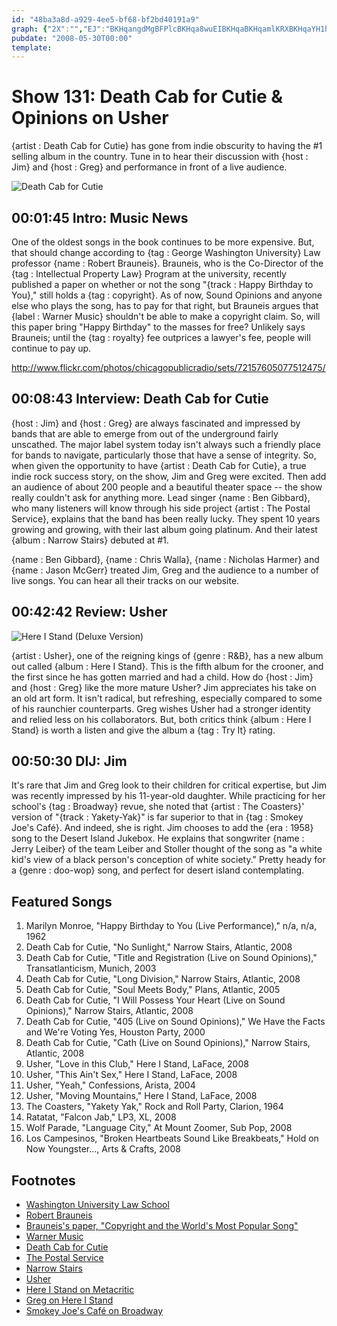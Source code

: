```yaml
---
id: "48ba3a8d-a929-4ee5-bf68-bf2bd40191a9"
graph: {"2X":"","EJ":"BKHqangdMgBFPlcBKHqa8wuEIBKHqaBKHqamlKRXBKHqaYH1hDlLtLlngdMg","1Z6":"ke5ipv4yObdhnxeke5ipX6cfddhnxeBHm1Gdhnxe","2C6":"7CpDbrYOxQGe4MJHi0STGe4MJNDiznHi0STNDizn7CpDbNDizn"}
pubdate: "2008-05-30T00:00"
template: 
---
```






# Show 131: Death Cab for Cutie & Opinions on Usher

{artist : Death Cab for Cutie} has gone from indie obscurity to having the #1 selling album in the country. Tune in to hear their discussion with {host : Jim} and {host : Greg} and performance in front of a live audience.

![Death Cab for Cutie](https://static.soundopinions.org/images/2008/deathcab.jpg)



## 00:01:45 Intro: Music News

One of the oldest songs in the book continues to be more expensive. But, that should change according to {tag : George Washington University} Law professor {name : Robert Brauneis}. Brauneis, who is the Co-Director of the {tag : Intellectual Property Law} Program at the university, recently published a paper on whether or not the song "{track : Happy Birthday to You}," still holds a {tag : copyright}. As of now, Sound Opinions and anyone else who plays the song, has to pay for that right, but Brauneis argues that {label : Warner Music} shouldn't be able to make a copyright claim. So, will this paper bring "Happy Birthday" to the masses for free? Unlikely says Brauneis; until the {tag : royalty} fee outprices a lawyer's fee, people will continue to pay up.

http://www.flickr.com/photos/chicagopublicradio/sets/72157605077512475/



## 00:08:43 Interview: Death Cab for Cutie

{host : Jim} and {host : Greg} are always fascinated and impressed by bands that are able to emerge from out of the underground fairly unscathed. The major label system today isn't always such a friendly place for bands to navigate, particularly those that have a sense of integrity. So, when given the opportunity to have {artist : Death Cab for Cutie}, a true indie rock success story, on the show, Jim and Greg were excited. Then add an audience of about 200 people and a beautiful theater space -- the show really couldn't ask for anything more. Lead singer {name : Ben Gibbard}, who many listeners will know through his side project {artist : The Postal Service}, explains that the band has been really lucky. They spent 10 years growing and growing, with their last album going platinum. And their latest {album : Narrow Stairs} debuted at #1.

{name : Ben Gibbard}, {name : Chris Walla}, {name : Nicholas Harmer} and {name : Jason McGerr} treated Jim, Greg and the audience to a number of live songs. You can hear all their tracks on our website.



## 00:42:42 Review: Usher

![Here I Stand (Deluxe Version)](https://static.soundopinions.org/assets/131/1Z60.jpg)

{artist : Usher}, one of the reigning kings of {genre : R&B}, has a new album out called {album : Here I Stand}. This is the fifth album for the crooner, and the first since he has gotten married and had a child. How do {host : Jim} and {host : Greg} like the more mature Usher? Jim appreciates his take on an old art form. It isn't radical, but refreshing, especially compared to some of his raunchier counterparts. Greg wishes Usher had a stronger identity and relied less on his collaborators. But, both critics think {album : Here I Stand} is worth a listen and give the album a {tag : Try It} rating.



## 00:50:30 DIJ: Jim

It's rare that Jim and Greg look to their children for critical expertise, but Jim was recently impressed by his 11-year-old daughter. While practicing for her school's {tag : Broadway} revue, she noted that {artist : The Coasters}' version of "{track : Yakety-Yak}" is far superior to that in {tag : Smokey Joe's Café}. And indeed, she is right. Jim chooses to add the {era : 1958} song to the Desert Island Jukebox. He explains that songwriter {name : Jerry Leiber} of the team Leiber and Stoller thought of the song as "a white kid's view of a black person's conception of white society." Pretty heady for a {genre : doo-wop} song, and perfect for desert island contemplating.



## Featured Songs

1. Marilyn Monroe, "Happy Birthday to You (Live Performance)," n/a, n/a, 1962
2. Death Cab for Cutie, "No Sunlight," Narrow Stairs, Atlantic, 2008
3. Death Cab for Cutie, "Title and Registration (Live on Sound Opinions)," Transatlanticism, Munich, 2003
4. Death Cab for Cutie, "Long Division," Narrow Stairs, Atlantic, 2008
5. Death Cab for Cutie, "Soul Meets Body," Plans,  Atlantic, 2005
6. Death Cab for Cutie, "I Will Possess Your Heart (Live on Sound Opinions)," Narrow Stairs, Atlantic, 2008
7. Death Cab for Cutie, "405 (Live on Sound Opinions)," We Have the Facts and We're Voting Yes, Houston Party, 2000
8. Death Cab for Cutie, "Cath (Live on Sound Opinions)," Narrow Stairs, Atlantic, 2008
9. Usher, "Love in this Club," Here I Stand, LaFace, 2008
10. Usher, "This Ain't Sex," Here I Stand, LaFace, 2008
11. Usher, "Yeah," Confessions, Arista, 2004
12. Usher, "Moving Mountains," Here I Stand, LaFace, 2008
13. The Coasters, "Yakety Yak," Rock and Roll Party, Clarion, 1964
14. Ratatat, "Falcon Jab," LP3, XL, 2008
15. Wolf Parade, "Language City," At Mount Zoomer, Sub Pop, 2008
16. Los Campesinos, "Broken Heartbeats Sound Like Breakbeats," Hold on Now Youngster..., Arts & Crafts, 2008



## Footnotes

- [Washington University Law School](http://www.law.gwu.edu/)
- [Robert Brauneis](http://www.law.gwu.edu/Faculty/profile.aspx?id=1741)
- [Brauneis's paper, "Copyright and the World's Most Popular Song"](http://papers.ssrn.com/sol3/papers.cfm?abstract_id=1111624)
- [Warner Music](http://www.warnerchappell.com/wcm_2/home2.jsp)
- [Death Cab for Cutie](http://www.deathcabforcutie.com/)
- [The Postal Service](http://www.postalservicemusic.net/)
- [Narrow Stairs](http://www.amazon.com/Narrow-Stairs-Death-Cab-Cutie/dp/B0017I1RH4)
- [Usher](http://www.usherworld.com/)
- [Here I Stand on Metacritic](http://www.metacritic.com/music/artists/usher/hereistand?q=usher)
- [Greg on Here I Stand](http://articles.chicagotribune.com/2008-06-01/news/0805300394_1_crunk-usher-raymond-club-ready)
- [Smokey Joe's Café on Broadway](http://broadwaymusicalhome.com/shows/smokey.htm)